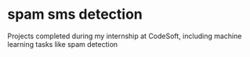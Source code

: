 # spam sms detection
Projects completed during my internship at CodeSoft, including machine learning tasks like spam detection 

